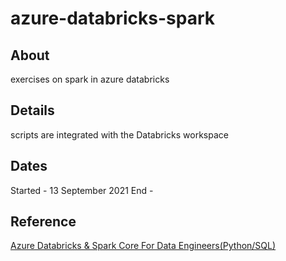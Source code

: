 # azure-databricks-spark

## About
exercises on spark in azure databricks 

## Details
scripts are integrated with the Databricks workspace

## Dates
Started - 13 September 2021
End -

## Reference
[Azure Databricks & Spark Core For Data Engineers(Python/SQL)](https://www.udemy.com/course/azure-databricks-spark-core-for-data-engineers)
